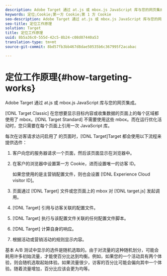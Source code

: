 ```yaml
---
description: Adobe Target 通过 at.js 或 mbox.js JavaScript 库与您的网页集成。
keywords: 定位;Cookie;第一方 Cookie;第 1 方 Cookie
seo-description: Adobe Target 通过 at.js 或 mbox.js JavaScript 库与您的网页集成。
seo-title: 定位工作原理
solution: Target
title: 定位工作原理
uuid: 8b5a36c0-555d-42c5-8b24-c08d07440a53
translation-type: tm+mt
source-git-commit: 8bd57fb3bb467d8dae50535b6c367995f2acabac

---
```



# 定位工作原理{#how-targeting-works}

Adobe Target 通过 at.js 或 mbox.js JavaScript 库与您的网页集成。

[!DNL Target Classic] 在您想要显示目标内容或收集数据的页面上的每个区域都使用了 mbox。[!DNL Target Standard] 不需要使用这些 mbox。而在运行优化活动时，您只需要在每个页面上引用一次 JavaScript 库。

每次在访客请求访问启用了 的页面时，[!DNL Target]Target 都会使用以下流程来提供选件：

1. 客户向您的服务器请求一个页面，然后该页面显示在浏览器中。
1. 在客户的浏览器中设置第一方 Cookie，进而设置唯一的访客 ID。

   如果您使用的是主营销配置文件，则也会设置 [!DNL Experience Cloud visitor ID]。

1. 页面通过 [!DNL Target] 文件或您页面上的 mbox 对 [!DNL target.js] 发起调用。
1. [!DNL Target] 引用与访客关联的配置文件。
1. [!DNL Target] 执行与该配置文件关联的任何配置文件脚本。
1. [!DNL Target] 计算自身的响应。
1. 根据活动或营销活动的规则显示内容。

基本 A/B 测试中显示的选件是随机选取的。由于对流量的这种随机划分，可能会耗用许多初始流量，才能使百分比达到均衡。例如，如果您的一个活动具有两个体验，则会随机选取起始体验。如果流量很少，访客的百分比可能会偏向其中一个体验。随着流量增加，百分比应该会更为均等。
